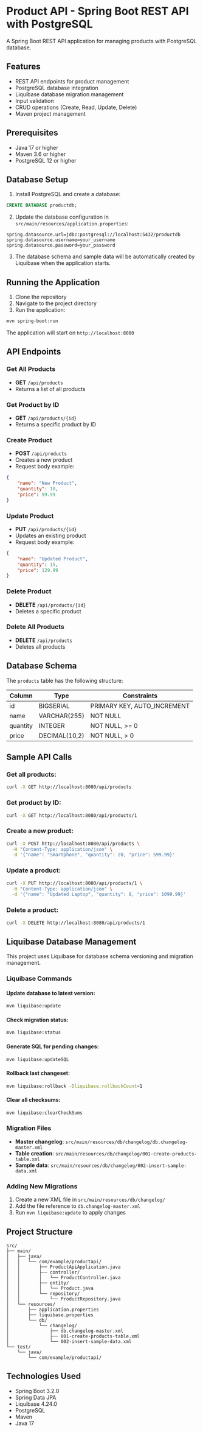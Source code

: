 # Product API - Spring Boot REST API with PostgreSQL

A Spring Boot REST API application for managing products with PostgreSQL database.

## Features

- REST API endpoints for product management
- PostgreSQL database integration
- Liquibase database migration management
- Input validation
- CRUD operations (Create, Read, Update, Delete)
- Maven project management

## Prerequisites

- Java 17 or higher
- Maven 3.6 or higher
- PostgreSQL 12 or higher

## Database Setup

1. Install PostgreSQL and create a database:
```sql
CREATE DATABASE productdb;
```

2. Update the database configuration in `src/main/resources/application.properties`:
```properties
spring.datasource.url=jdbc:postgresql://localhost:5432/productdb
spring.datasource.username=your_username
spring.datasource.password=your_password
```

3. The database schema and sample data will be automatically created by Liquibase when the application starts.

## Running the Application

1. Clone the repository
2. Navigate to the project directory
3. Run the application:
```bash
mvn spring-boot:run
```

The application will start on `http://localhost:8080`

## API Endpoints

### Get All Products
- **GET** `/api/products`
- Returns a list of all products

### Get Product by ID
- **GET** `/api/products/{id}`
- Returns a specific product by ID

### Create Product
- **POST** `/api/products`
- Creates a new product
- Request body example:
```json
{
    "name": "New Product",
    "quantity": 10,
    "price": 99.99
}
```

### Update Product
- **PUT** `/api/products/{id}`
- Updates an existing product
- Request body example:
```json
{
    "name": "Updated Product",
    "quantity": 15,
    "price": 129.99
}
```

### Delete Product
- **DELETE** `/api/products/{id}`
- Deletes a specific product

### Delete All Products
- **DELETE** `/api/products`
- Deletes all products

## Database Schema

The `products` table has the following structure:

| Column   | Type           | Constraints                    |
|----------|----------------|--------------------------------|
| id       | BIGSERIAL      | PRIMARY KEY, AUTO_INCREMENT    |
| name     | VARCHAR(255)   | NOT NULL                       |
| quantity | INTEGER        | NOT NULL, >= 0                 |
| price    | DECIMAL(10,2)  | NOT NULL, > 0                  |

## Sample API Calls

### Get all products:
```bash
curl -X GET http://localhost:8080/api/products
```

### Get product by ID:
```bash
curl -X GET http://localhost:8080/api/products/1
```

### Create a new product:
```bash
curl -X POST http://localhost:8080/api/products \
  -H "Content-Type: application/json" \
  -d '{"name": "Smartphone", "quantity": 20, "price": 599.99}'
```

### Update a product:
```bash
curl -X PUT http://localhost:8080/api/products/1 \
  -H "Content-Type: application/json" \
  -d '{"name": "Updated Laptop", "quantity": 8, "price": 1099.99}'
```

### Delete a product:
```bash
curl -X DELETE http://localhost:8080/api/products/1
```

## Liquibase Database Management

This project uses Liquibase for database schema versioning and migration management.

### Liquibase Commands

#### Update database to latest version:
```bash
mvn liquibase:update
```

#### Check migration status:
```bash
mvn liquibase:status
```

#### Generate SQL for pending changes:
```bash
mvn liquibase:updateSQL
```

#### Rollback last changeset:
```bash
mvn liquibase:rollback -Dliquibase.rollbackCount=1
```

#### Clear all checksums:
```bash
mvn liquibase:clearCheckSums
```

### Migration Files

- **Master changelog**: `src/main/resources/db/changelog/db.changelog-master.xml`
- **Table creation**: `src/main/resources/db/changelog/001-create-products-table.xml`
- **Sample data**: `src/main/resources/db/changelog/002-insert-sample-data.xml`

### Adding New Migrations

1. Create a new XML file in `src/main/resources/db/changelog/`
2. Add the file reference to `db.changelog-master.xml`
3. Run `mvn liquibase:update` to apply changes

## Project Structure

```
src/
├── main/
│   ├── java/
│   │   └── com/example/productapi/
│   │       ├── ProductApiApplication.java
│   │       ├── controller/
│   │       │   └── ProductController.java
│   │       ├── entity/
│   │       │   └── Product.java
│   │       └── repository/
│   │           └── ProductRepository.java
│   └── resources/
│       ├── application.properties
│       ├── liquibase.properties
│       └── db/
│           └── changelog/
│               ├── db.changelog-master.xml
│               ├── 001-create-products-table.xml
│               └── 002-insert-sample-data.xml
└── test/
    └── java/
        └── com/example/productapi/
```

## Technologies Used

- Spring Boot 3.2.0
- Spring Data JPA
- Liquibase 4.24.0
- PostgreSQL
- Maven
- Java 17